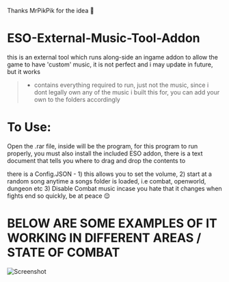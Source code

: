 Thanks MrPikPik for the idea 🤍

# ESO-External-Music-Tool-Addon

this is an external tool which runs along-side an ingame addon to allow the game to have 'custom' music, it is not perfect and i may update in future, but it works 

> - contains everything required to run, just not the music, since i dont legally own any of the music i built this for,  you can add your own to the folders accordingly

# To Use:
Open the .rar file, inside will be the program,  for this program to run properly, you must also install the included ESO addon, there is a text document that tells you where to drag and drop the contents to

there is a Config.JSON - 1) this allows you to set the volume, 2) start at a random song anytime a songs folder is loaded, i.e combat, openworld, dungeon etc 3) Disable Combat music incase you hate that it changes when fights end so quickly, be at peace 😌

# BELOW ARE SOME EXAMPLES OF IT WORKING IN DIFFERENT AREAS / STATE OF COMBAT

![Screenshot](Screenshot.png) 
